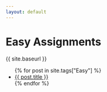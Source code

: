 ```yaml
---
layout: default
---
```


# Easy Assignments

{{ site.baseurl }}

<ul>
{% for post in site.tags["Easy"] %}
<li><a href="https://rust-edu.org/assignments{{ post.url }}">{{ post.title }}</a></li>
{% endfor %}
</ul>